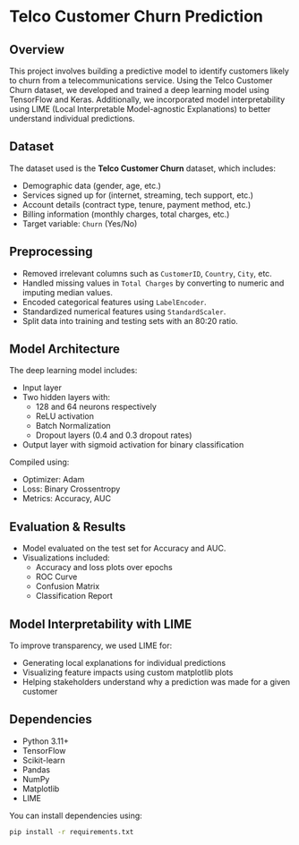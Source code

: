 # Telco Customer Churn Prediction

## Overview

This project involves building a predictive model to identify customers likely to churn from a telecommunications service. Using the Telco Customer Churn dataset, we developed and trained a deep learning model using TensorFlow and Keras. Additionally, we incorporated model interpretability using LIME (Local Interpretable Model-agnostic Explanations) to better understand individual predictions.

## Dataset

The dataset used is the **Telco Customer Churn** dataset, which includes:
- Demographic data (gender, age, etc.)
- Services signed up for (internet, streaming, tech support, etc.)
- Account details (contract type, tenure, payment method, etc.)
- Billing information (monthly charges, total charges, etc.)
- Target variable: `Churn` (Yes/No)

## Preprocessing

- Removed irrelevant columns such as `CustomerID`, `Country`, `City`, etc.
- Handled missing values in `Total Charges` by converting to numeric and imputing median values.
- Encoded categorical features using `LabelEncoder`.
- Standardized numerical features using `StandardScaler`.
- Split data into training and testing sets with an 80:20 ratio.

## Model Architecture

The deep learning model includes:
- Input layer
- Two hidden layers with:
  - 128 and 64 neurons respectively
  - ReLU activation
  - Batch Normalization
  - Dropout layers (0.4 and 0.3 dropout rates)
- Output layer with sigmoid activation for binary classification

Compiled using:
- Optimizer: Adam
- Loss: Binary Crossentropy
- Metrics: Accuracy, AUC

## Evaluation & Results

- Model evaluated on the test set for Accuracy and AUC.
- Visualizations included:
  - Accuracy and loss plots over epochs
  - ROC Curve
  - Confusion Matrix
  - Classification Report

## Model Interpretability with LIME

To improve transparency, we used LIME for:
- Generating local explanations for individual predictions
- Visualizing feature impacts using custom matplotlib plots
- Helping stakeholders understand why a prediction was made for a given customer

## Dependencies

- Python 3.11+
- TensorFlow
- Scikit-learn
- Pandas
- NumPy
- Matplotlib
- LIME

You can install dependencies using:

```bash
pip install -r requirements.txt
